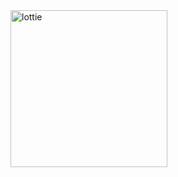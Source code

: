 <img width="251" alt="lottie" src="https://github.com/anita-patil123/Audio-Lottie-Element.github.io/assets/141632510/28e87647-4bb8-48ee-8c20-23288658da15">
